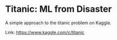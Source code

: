 # Titanic: ML from Disaster

A simple approach to the titanic problem on Kaggle.

Link: https://www.kaggle.com/c/titanic
